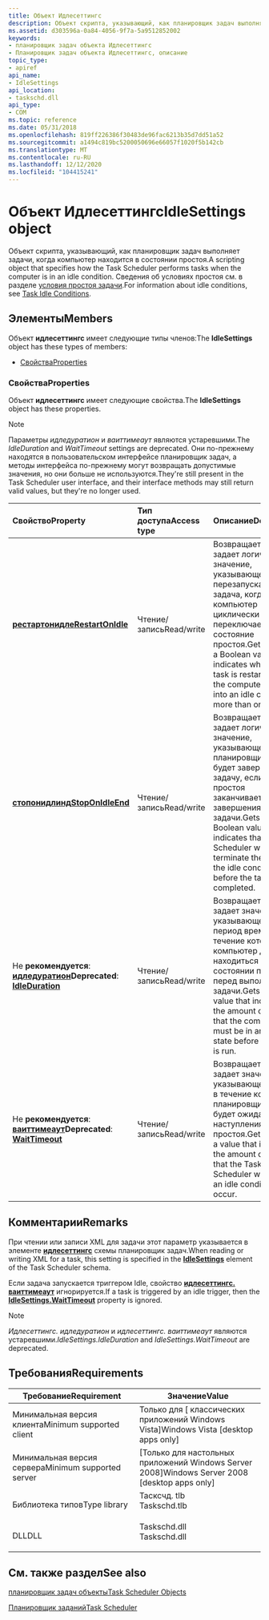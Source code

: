 ```yaml
---
title: Объект Идлесеттингс
description: Объект скрипта, указывающий, как планировщик задач выполняет задачи, когда компьютер находится в состоянии простоя.
ms.assetid: d303596a-0a84-4056-9f7a-5a9512852002
keywords:
- планировщик задач объекта Идлесеттингс
- Планировщик задач объекта Идлесеттингс, описание
topic_type:
- apiref
api_name:
- IdleSettings
api_location:
- taskschd.dll
api_type:
- COM
ms.topic: reference
ms.date: 05/31/2018
ms.openlocfilehash: 819ff226386f30483de96fac6213b35d7dd51a52
ms.sourcegitcommit: a1494c819bc5200050696e66057f1020f5b142cb
ms.translationtype: MT
ms.contentlocale: ru-RU
ms.lasthandoff: 12/12/2020
ms.locfileid: "104415241"
---
```

# <a name="idlesettings-object"></a><span data-ttu-id="cdf39-105">Объект Идлесеттингс</span><span class="sxs-lookup"><span data-stu-id="cdf39-105">IdleSettings object</span></span>

<span data-ttu-id="cdf39-106">Объект скрипта, указывающий, как планировщик задач выполняет задачи, когда компьютер находится в состоянии простоя.</span><span class="sxs-lookup"><span data-stu-id="cdf39-106">A scripting object that specifies how the Task Scheduler performs tasks when the computer is in an idle condition.</span></span> <span data-ttu-id="cdf39-107">Сведения об условиях простоя см. в разделе [условия простоя задачи](task-idle-conditions.md).</span><span class="sxs-lookup"><span data-stu-id="cdf39-107">For information about idle conditions, see [Task Idle Conditions](task-idle-conditions.md).</span></span>

## <a name="members"></a><span data-ttu-id="cdf39-108">Элементы</span><span class="sxs-lookup"><span data-stu-id="cdf39-108">Members</span></span>

<span data-ttu-id="cdf39-109">Объект **идлесеттингс** имеет следующие типы членов:</span><span class="sxs-lookup"><span data-stu-id="cdf39-109">The **IdleSettings** object has these types of members:</span></span>

- [<span data-ttu-id="cdf39-110">Свойства</span><span class="sxs-lookup"><span data-stu-id="cdf39-110">Properties</span></span>](#properties)

### <a name="properties"></a><span data-ttu-id="cdf39-111">Свойства</span><span class="sxs-lookup"><span data-stu-id="cdf39-111">Properties</span></span>

<span data-ttu-id="cdf39-112">Объект **идлесеттингс** имеет следующие свойства.</span><span class="sxs-lookup"><span data-stu-id="cdf39-112">The **IdleSettings** object has these properties.</span></span>

> [!NOTE]
> <span data-ttu-id="cdf39-113">Параметры *идледуратион* и *ваиттимеаут* являются устаревшими.</span><span class="sxs-lookup"><span data-stu-id="cdf39-113">The *IdleDuration* and *WaitTimeout* settings are deprecated.</span></span> <span data-ttu-id="cdf39-114">Они по-прежнему находятся в пользовательском интерфейсе планировщик задач, а методы интерфейса по-прежнему могут возвращать допустимые значения, но они больше не используются.</span><span class="sxs-lookup"><span data-stu-id="cdf39-114">They're still present in the Task Scheduler user interface, and their interface methods may still return valid values, but they're no longer used.</span></span>

| <span data-ttu-id="cdf39-115">Свойство</span><span class="sxs-lookup"><span data-stu-id="cdf39-115">Property</span></span>                                                       | <span data-ttu-id="cdf39-116">Тип доступа</span><span class="sxs-lookup"><span data-stu-id="cdf39-116">Access type</span></span>           | <span data-ttu-id="cdf39-117">Описание</span><span class="sxs-lookup"><span data-stu-id="cdf39-117">Description</span></span>                                                                                                                                                     |
|:---------------------------------------------------------------|:----------------------|:----------------------------------------------------------------------------------------------------------------------------------------------------------------|
| [<span data-ttu-id="cdf39-118">**рестартонидле**</span><span class="sxs-lookup"><span data-stu-id="cdf39-118">**RestartOnIdle**</span></span>](idlesettings-restartonidle.md)<br/> | <span data-ttu-id="cdf39-119">Чтение/запись</span><span class="sxs-lookup"><span data-stu-id="cdf39-119">Read/write</span></span><br/> | <span data-ttu-id="cdf39-120">Возвращает или задает логическое значение, указывающее, перезапускается ли задача, когда компьютер циклически переключается в состояние простоя.</span><span class="sxs-lookup"><span data-stu-id="cdf39-120">Gets or sets a Boolean value that indicates whether the task is restarted when the computer cycles into an idle condition more than once.</span></span><br/>            |
| [<span data-ttu-id="cdf39-121">**стопонидлинд**</span><span class="sxs-lookup"><span data-stu-id="cdf39-121">**StopOnIdleEnd**</span></span>](idlesettings-stoponidleend.md)<br/> | <span data-ttu-id="cdf39-122">Чтение/запись</span><span class="sxs-lookup"><span data-stu-id="cdf39-122">Read/write</span></span><br/> | <span data-ttu-id="cdf39-123">Возвращает или задает логическое значение, указывающее, что планировщик задач будет завершать задачу, если условие простоя заканчивается до завершения задачи.</span><span class="sxs-lookup"><span data-stu-id="cdf39-123">Gets or sets a Boolean value that indicates that the Task Scheduler will terminate the task if the idle condition ends before the task is completed.</span></span><br/> |
| <span data-ttu-id="cdf39-124">Не **рекомендуется**: [ **идледуратион**](idlesettings-idleduration.md)</span><span class="sxs-lookup"><span data-stu-id="cdf39-124">**Deprecated**: [**IdleDuration**](idlesettings-idleduration.md)</span></span><br/>   | <span data-ttu-id="cdf39-125">Чтение/запись</span><span class="sxs-lookup"><span data-stu-id="cdf39-125">Read/write</span></span><br/> | <span data-ttu-id="cdf39-126">Возвращает или задает значение, указывающее период времени, в течение которого компьютер должен находиться в состоянии простоя перед выполнением задачи.</span><span class="sxs-lookup"><span data-stu-id="cdf39-126">Gets or sets a value that indicates the amount of time that the computer must be in an idle state before the task is run.</span></span><br/>                            |
| <span data-ttu-id="cdf39-127">Не **рекомендуется**: [ **ваиттимеаут**](idlesettings-waittimeout.md)</span><span class="sxs-lookup"><span data-stu-id="cdf39-127">**Deprecated**: [**WaitTimeout**](idlesettings-waittimeout.md)</span></span><br/>     | <span data-ttu-id="cdf39-128">Чтение/запись</span><span class="sxs-lookup"><span data-stu-id="cdf39-128">Read/write</span></span><br/> | <span data-ttu-id="cdf39-129">Возвращает или задает значение, указывающее время, в течение которого планировщик задач будет ожидать наступления условия простоя.</span><span class="sxs-lookup"><span data-stu-id="cdf39-129">Gets or sets a value that indicates the amount of time that the Task Scheduler will wait for an idle condition to occur.</span></span><br/>                             |

## <a name="remarks"></a><span data-ttu-id="cdf39-130">Комментарии</span><span class="sxs-lookup"><span data-stu-id="cdf39-130">Remarks</span></span>

<span data-ttu-id="cdf39-131">При чтении или записи XML для задачи этот параметр указывается в элементе [**идлесеттингс**](taskschedulerschema-idlesettings-settingstype-element.md) схемы планировщик задач.</span><span class="sxs-lookup"><span data-stu-id="cdf39-131">When reading or writing XML for a task, this setting is specified in the [**IdleSettings**](taskschedulerschema-idlesettings-settingstype-element.md) element of the Task Scheduler schema.</span></span>

<span data-ttu-id="cdf39-132">Если задача запускается триггером Idle, свойство [**идлесеттингс. ваиттимеаут**](idlesettings-waittimeout.md) игнорируется.</span><span class="sxs-lookup"><span data-stu-id="cdf39-132">If a task is triggered by an idle trigger, then the [**IdleSettings.WaitTimeout**](idlesettings-waittimeout.md) property is ignored.</span></span>

> [!NOTE]
> <span data-ttu-id="cdf39-133">*Идлесеттингс. идледуратион* и *идлесеттингс. ваиттимеаут* являются устаревшими.</span><span class="sxs-lookup"><span data-stu-id="cdf39-133">*IdleSettings.IdleDuration* and *IdleSettings.WaitTimeout* are deprecated.</span></span>

## <a name="requirements"></a><span data-ttu-id="cdf39-134">Требования</span><span class="sxs-lookup"><span data-stu-id="cdf39-134">Requirements</span></span>

| <span data-ttu-id="cdf39-135">Требование</span><span class="sxs-lookup"><span data-stu-id="cdf39-135">Requirement</span></span> | <span data-ttu-id="cdf39-136">Значение</span><span class="sxs-lookup"><span data-stu-id="cdf39-136">Value</span></span> |
|-------------------------------------|-----------------------------------------------------------------------------------------|
| <span data-ttu-id="cdf39-137">Минимальная версия клиента</span><span class="sxs-lookup"><span data-stu-id="cdf39-137">Minimum supported client</span></span><br/> | <span data-ttu-id="cdf39-138">Только для \[ классических приложений Windows Vista\]</span><span class="sxs-lookup"><span data-stu-id="cdf39-138">Windows Vista \[desktop apps only\]</span></span><br/>                                          |
| <span data-ttu-id="cdf39-139">Минимальная версия сервера</span><span class="sxs-lookup"><span data-stu-id="cdf39-139">Minimum supported server</span></span><br/> | <span data-ttu-id="cdf39-140">\[Только для настольных приложений Windows Server 2008\]</span><span class="sxs-lookup"><span data-stu-id="cdf39-140">Windows Server 2008 \[desktop apps only\]</span></span><br/>                                    |
| <span data-ttu-id="cdf39-141">Библиотека типов</span><span class="sxs-lookup"><span data-stu-id="cdf39-141">Type library</span></span><br/>             | <dl> <span data-ttu-id="cdf39-142"><dt>Тасксчд. tlb</dt></span><span class="sxs-lookup"><span data-stu-id="cdf39-142"><dt>Taskschd.tlb</dt></span></span> </dl> |
| <span data-ttu-id="cdf39-143">DLL</span><span class="sxs-lookup"><span data-stu-id="cdf39-143">DLL</span></span><br/>                      | <dl> <span data-ttu-id="cdf39-144"><dt>Taskschd.dll</dt></span><span class="sxs-lookup"><span data-stu-id="cdf39-144"><dt>Taskschd.dll</dt></span></span> </dl> |

## <a name="see-also"></a><span data-ttu-id="cdf39-145">См. также раздел</span><span class="sxs-lookup"><span data-stu-id="cdf39-145">See also</span></span>

[<span data-ttu-id="cdf39-146">планировщик задач объекты</span><span class="sxs-lookup"><span data-stu-id="cdf39-146">Task Scheduler Objects</span></span>](task-scheduler-objects.md)

[<span data-ttu-id="cdf39-147">Планировщик заданий</span><span class="sxs-lookup"><span data-stu-id="cdf39-147">Task Scheduler</span></span>](task-scheduler-start-page.md)
